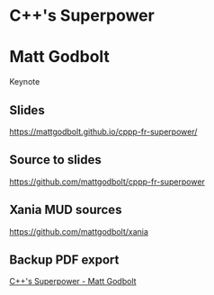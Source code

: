 # C++'s Superpower

# Matt Godbolt

Keynote

## Slides

https://mattgodbolt.github.io/cppp-fr-superpower/

## Source to slides

https://github.com/mattgodbolt/cppp-fr-superpower

## Xania MUD sources

https://github.com/mattgodbolt/xania

## Backup PDF export

[C++'s Superpower - Matt Godbolt](export.pdf)